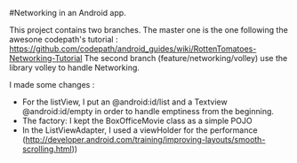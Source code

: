 #Networking in an Android app.

This project contains two branches. The master one is the one following the awesone codepath's tutorial :
https://github.com/codepath/android_guides/wiki/RottenTomatoes-Networking-Tutorial
The second branch (feature/networking/volley) use the library volley to handle Networking.

I made some changes : 
* For the listView, I put an @android:id/list and a Textview @android:id/empty in order to handle emptiness from the beginning.
* The factory: I kept the BoxOfficeMovie class as a simple POJO
* In the ListViewAdapter, I used a viewHolder for the  performance (http://developer.android.com/training/improving-layouts/smooth-scrolling.html))
